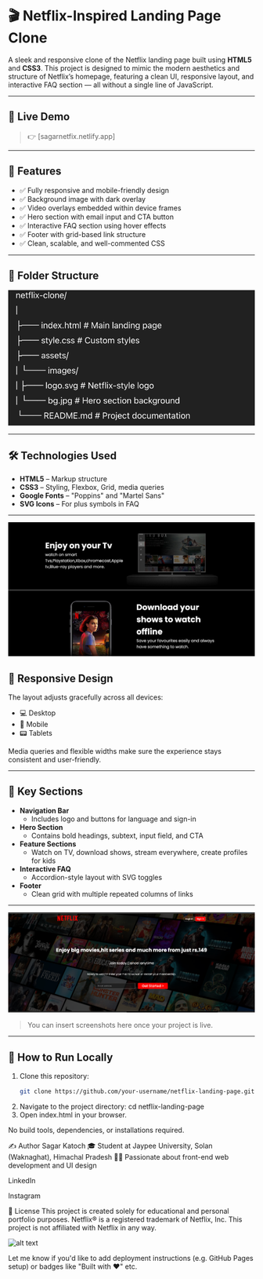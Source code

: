# 🎬 Netflix-Inspired Landing Page Clone

A sleek and responsive clone of the Netflix landing page built using **HTML5** and **CSS3**. This project is designed to mimic the modern aesthetics and structure of Netflix’s homepage, featuring a clean UI, responsive layout, and interactive FAQ section — all without a single line of JavaScript.

---

## 📸 Live Demo

> 👉 [sagarnetfix.netlify.app]  


---

## 🚀 Features

- ✅ Fully responsive and mobile-friendly design
- ✅ Background image with dark overlay
- ✅ Video overlays embedded within device frames
- ✅ Hero section with email input and CTA button
- ✅ Interactive FAQ section using hover effects
- ✅ Footer with grid-based link structure
- ✅ Clean, scalable, and well-commented CSS

---

## 📁 Folder Structure
![alt text](image-3.png)


---

## 🛠️ Technologies Used

- **HTML5** – Markup structure
- **CSS3** – Styling, Flexbox, Grid, media queries
- **Google Fonts** – "Poppins" and "Martel Sans"
- **SVG Icons** – For plus symbols in FAQ

---
![alt text](image-5.png)
## 📱 Responsive Design

The layout adjusts gracefully across all devices:

- 💻 Desktop
- 📱 Mobile
- 📟 Tablets

Media queries and flexible widths make sure the experience stays consistent and user-friendly.

---

## 📌 Key Sections

- **Navigation Bar**
  - Includes logo and buttons for language and sign-in
- **Hero Section**
  - Contains bold headings, subtext, input field, and CTA
- **Feature Sections**
  - Watch on TV, download shows, stream everywhere, create profiles for kids
- **Interactive FAQ**
  - Accordion-style layout with SVG toggles
- **Footer**
  - Clean grid with multiple repeated columns of links

---


![alt text](image-4.png)

> You can insert screenshots here once your project is live.

---

## 🧪 How to Run Locally

1. Clone this repository:
   ```bash
   git clone https://github.com/your-username/netflix-landing-page.git
2. Navigate to the project directory:
cd netflix-landing-page
3. Open index.html in your browser.

No build tools, dependencies, or installations required.


✍️ Author
Sagar Katoch
🎓 Student at Jaypee University, Solan (Waknaghat), Himachal Pradesh
🧑‍💻 Passionate about front-end web development and UI design

LinkedIn

Instagram

📃 License
This project is created solely for educational and personal portfolio purposes.
Netflix® is a registered trademark of Netflix, Inc. This project is not affiliated with Netflix in any way.

![alt text](image-6.png)


Let me know if you'd like to add deployment instructions (e.g. GitHub Pages setup) or badges like "Built with ❤️" etc.

